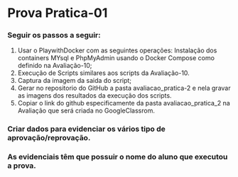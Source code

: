 # Prova Pratica-01

### Seguir os passos a seguir:

1) Usar o PlaywithDocker com as seguintes operações: 
Instalação dos containers MYsql e PhpMyAdmin usando  o Docker Compose como definido na Avaliação-10;
2) Execução de Scripts similares aos scripts da Avaliação-10. 
3) Captura da imagem da saida do script;
4) Gerar no repositorio do GitHub a pasta avaliacao_pratica-2 e nela gravar as imagens dos resultados da execução dos scripts.
5) Copiar o link do github especificamente da pasta avaliacao_pratica_2 na Avaliação que será criada no GoogleClassrom.

### Criar dados para evidenciar os vários tipo de aprovação/reprovação.
### As evidenciais têm que possuir o nome do aluno que executou a prova.
